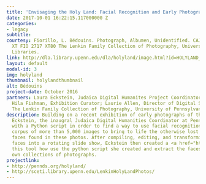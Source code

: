 ```yaml
---
title: 'Envisaging the Holy Land: Facial Recognition and Early Photography'
date: 2017-10-01 16:22:15.117000000 Z
categories:
- legacy
subtitle:
courtesy: Fiorillo, L. Bédouins. Photograph, Albumen, Unidentified. CAJS Image Collection
  XT FIO 2717 XT80 The Lenkin Family Collection of Photography, University of Pennsylvania
  Libraries.
link: http://dla.library.upenn.edu/dla/holyland/image.html?id=HOLYLAND_lenkin_2717&
layout: default
modal-id: 3
img: holyland
thumbnail: holylandthumbnail
alt: Bédouins
project-date: October 2016
partners: Laura Eckstein, Judaica Digital Humanites Project Coordinator and tool designer;
  Hila Fishman, Exhibition Curator; Laurie Allen, Director of Digital Scholarship;
  The Lenkin Family Collection of Photography, University of Pennsylvania Libraries.
description: Building on a recent exhibition of early photographs of the Holy, Laura
  Eckstein, the inaugral Judaica Digital Humanities Coordinator at Penn’s Judaica DH lab, experimented
  with a Python script in order to find a way to use facial recognition to comb a
  corpus of more than 5,000 images to bring to life the otherwise lost individual
  faces found in these photos. After compiling, editing, and transforming these
  faces into a rotating slide show, Eckstein then created a <a href="https://www.youtube.com/watch?v=DKcOY5z6EP0">“how-to” manual in video format</a> to show anyone interested in
  this tool how use the python script she created and extract the faces from their
  own collections of photographs.
projectlink:
- http://pennds.org/holyland/
- http://sceti.library.upenn.edu/LenkinHolyLandPhotos/
---
```

